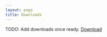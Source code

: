 ```yaml
---
layout: page
title: Downloads
---
```


TODO: Add downloads once ready.
[Download](https://theforceengine.github.io/archive/downloadTest.zip)
